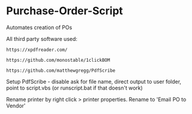 # Purchase-Order-Script
Automates creation of POs

All third party software used:

	https://xpdfreader.com/

	https://github.com/monostable/1clickBOM

	https://github.com/matthewgregg/PdfScribe


Setup
PdfScribe - disable ask for file name, direct output to user folder, point to script.vbs (or runscript.bat if that doesn't work)

Rename printer by right click > printer properties. Rename to 'Email PO to Vendor'
